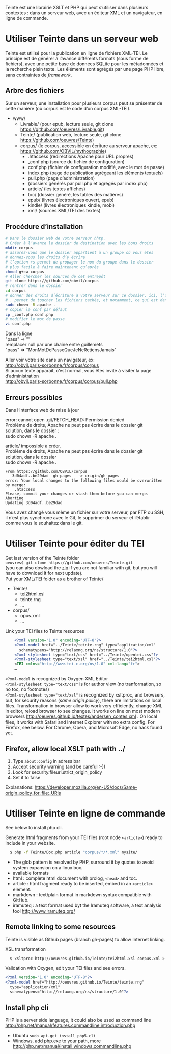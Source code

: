Teinte est une librairie XSLT et PHP qui peut s’utiliser dans plusieurs contextes : dans un serveur web, avec un éditeur XML et un navigateur, en ligne de commande. 

# Utiliser Teinte dans un serveur web

Teinte est utilisé pour la publication en ligne de fichiers XML-TEI. Le principe est de générer à l’avance différents formats (sous forme de fichiers), avec une petite base de données SQLite pour les métadonnées et la recherche plein texte. Les éléments sont agrégés par une page PHP libre, sans contraintes de *framework*.

## Arbre des fichiers

Sur un serveur, une installation pour plusieurs corpus peut se présenter de cette manière (où corpus est le code d’un corpus XML-TEI).

* www/
  * Livrable/ (pour epub, lecture seule, git clone https://github.com/oeuvres/Livrable.git)
  * Teinte/ (publication web, lecture seule, git clone https://github.com/oeuvres/Teinte)
  * corpus/ (le corpus, accessible en écriture au serveur apache, ex: https://github.com/OBVIL/mythographie)
    * .htaccess (redirections Apache pour URL propres)
    * _conf.php (source du fichier de configuration)
    * conf.php (fichier de configuration modifié, avec le mot de passe)
    * index.php (page de publication agrégeant les éléments textuels)
    * pull.php (page d’administration)
    * (dossiers générés par pull.php et agrégés par index.php)
    * article/ (les textes affichés)
    * toc/ (dossier généré, les tables des matières)
    * epub/ (livres électroniques ouvert, epub)
    * kindle/ (livres électroniques kindle, mobi)
    * xml/ (sources XML/TEI des textes)

## Procédure d’installation
 
```sh
# Dans le dossier web de votre serveur hhtp.
# Créer à l’avance le dossier de destination avec les bons droits
mkdir corpus
# assurez-vous que le dossier appartient à un groupe où vous êtes
# donnez-vous les droits d’y écrire
# l’option +s permet de propager le nom du groupe dans le dossier
# plus facile à faire maintenant qu’après
chmod g+sw corpus
# Aller chercher les sources de cet entrepôt
git clone https://github.com/obvil/corpus
# rentrer dans le dossier
cd corpus
# donner des droits d’écriture à votre serveur sur ce dossier, ici, l’utilisateur apache
# . permet de toucher les fichiers cachés, et notamment, ce qui est dans .git
sudo chown -R apache .
# copier la conf par défaut 
cp _conf.php conf.php
# modifier le mot de passe 
vi conf.php
```

Dans la ligne<br/>
"pass" => ""<br/>
remplacer null par une chaîne entre guillemets<br/>
"pass" => "MonMotDePasseQueJeNeRetiensJamais"

Aller voir votre site dans un navigateur, ex:
<br/>http://obvil.paris-sorbonne.fr/corpus/corpus
<br/>Si aucun texte apparaît, c’est normal, vous êtes invité à visiter la page d’administration
<br/>http://obvil.paris-sorbonne.fr/corpus/corpus/pull.php


## Erreurs possibles

Dans l’interface web de mise à jour

error: cannot open .git/FETCH_HEAD: Permission denied
<br/>Problème de droits, Apache ne peut pas écrire dans le dossier git
<br/>solution, dans le dossier :
<br/>sudo chown -R apache .

article/ impossible à créer.
<br/>Problème de droits, Apache ne peut pas écrire dans le dossier git
<br/>solution, dans le dossier
<br/>sudo chown -R apache .

```
From https://github.com/OBVIL/corpus
   3d04adf..be29dad  gh-pages   -> origin/gh-pages
error: Your local changes to the following files would be overwritten by merge:
	.htaccess
Please, commit your changes or stash them before you can merge.
Aborting
Updating 3d04adf..be29dad
```
Vous avez changé vous même un fichier sur votre serveur, par FTP ou SSH, il n’est plus synchrone avec le Git, le supprimer du serveur et l’établir comme vous le souhaitez dans le git.


# Utiliser Teinte pour éditer du TEI

Get last version of the Teinte folder
<br/>`oeuvres$ git clone https://github.com/oeuvres/Teinte.git`
<br/>(you can also dowload the [zip](https://github.com/oeuvres/Teinte/archive/gh-pages.zip) if you are not familiar with git, but you will have to download it for next update).
<br/>Put your XML/TEI folder as a brother of Teinte/ 

* Teinte/
  * tei2html.xsl
  * teinte.rng
  * …
* corpus/
  * opus.xml
  * …

Link your TEI files to Teinte resources
```xml
    <?xml version="1.0" encoding="UTF-8"?>
    <?xml-model href="../Teinte/teinte.rng" type="application/xml" 
      schematypens="http://relaxng.org/ns/structure/1.0"?>
    <?xml-stylesheet type="text/css" href="../Teinte/opentei.css"?>
    <?xml-stylesheet type="text/xsl" href="../Teinte/tei2html.xsl"?>
    <TEI xmlns="http://www.tei-c.org/ns/1.0" xml:lang="fr">
    …
```

`<?xml-model` is recognized by Oxygen XML Editor
<br/>`<?xml-stylesheet type="text/css"` is for author view (no tranformation, so no toc, no footnotes)
<br/>`<?xml-stylesheet type="text/xsl"` is recognized by xsltproc, and browsers, but, for security reasons (*same origin policy*), there are limitations on local files. Transformation in browser allow to work very efficiently, change XML in editor, reload browser to see changes. It works on line on most modern browsers http://oeuvres.github.io/textes/andersen_contes.xml . On local files, it works with Safari and Internet Explorer with no extra config. For Firefox, see below. For Chrome, Opera, and Microsoft Edge, no hack found yet.

## Firefox, allow local XSLT path with ../

1. Type `about:config` in adress bar
2. Accept security warning (and be careful :-))
3. Look for security.fileuri.strict_origin_policy
4. Set it to false

Explanations: https://developer.mozilla.org/en-US/docs/Same-origin_policy_for_file:_URIs

# Utiliser Teinte en ligne de commande

See below to install php cli.

Generate html fragments from your TEI files (root node `<article>`) ready to include in your website. 
```bash
  $ php -f Teinte/Doc.php article "corpus/*/*.xml" mysite/
```
* The glob pattern is resolved by PHP, surround it by quotes to avoid system expansion on a linux box.
* available formats
 * html : complete html document with prolog, `<head>` and toc.
 * article : html fragment ready to be inserted, embed in an `<article>` element.
 * markdown : text/plain format in markdown syntax compatible with GitHub.
 * iramuteq : a text format used byt the Iramuteq software, a text analysis tool http://www.iramuteq.org/

## Remote linking to some resources

Teinte is visible as Github pages (branch gh-pages) to allow Internet linking.

XSL transformation 
```bash
  $ xsltproc http://oeuvres.github.io/Teinte/tei2html.xsl corpus.xml > corpus.html
```

Validation with Oxygen, edit your TEI files and see errors.
```xml
<?xml version="1.0" encoding="UTF-8"?>
<?xml-model href="http://oeuvres.github.io/Teinte/teinte.rng"
  type="application/xml"
  schematypens="http://relaxng.org/ns/structure/1.0"?>
```

## Install php cli

PHP is a server side language, it could also be used as command line http://php.net/manual/features.commandline.introduction.php

* Ubuntu `sudo apt-get install php5-cli`
* Windows, add php.exe to your path, more http://php.net/manual/install.windows.commandline.php

